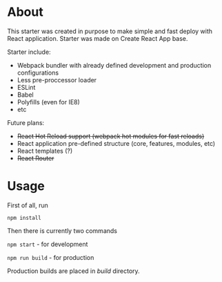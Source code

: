 # About
This starter was created in purpose to make simple and fast deploy with React application. Starter was made on Create React App base. 

Starter include:
* Webpack bundler with already defined development and production configurations
* Less pre-proccessor loader
* ESLint
* Babel
* Polyfills (even for IE8)
* etc

Future plans:
* ~~React Hot Reload support (webpack hot modules for fast reloads)~~
* React application pre-defined structure (core, features, modules, etc)
* React templates (?)
* ~~React Router~~

# Usage
First of all, run

`npm install`

Then there is currently two commands

`npm start` - for development

`npm run build` - for production

Production builds are placed in *build* directory.
